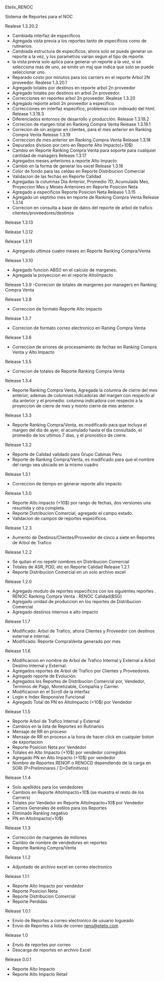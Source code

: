 Etelix_RENOC


Sistema de Reportes para el NOC

Realese 1.3.20.2

- Cambiada interfaz de especificos
- Agregada vista previa a los reportes tanto de especificos como de rutinarios.
- Cambiada estructura de especificos, ahora solo se puede generar un reporte a la vez, y los parametros varian segun el tipo de reporte.
- la vista previa solo aplica para generar un reporte a la vez, si se selecciona mas de uno, se emite un msj que indica que solo se puede seleccionar uno.
- Reparado costo por minutos para los carriers en el reporte Arbol 2N proveedor.
Realese 1.3.20.1
- Agregado totales por destinos en reporte arbol 2n proveedor 
- Agregado totales por destinos en arbol 2n proveedor.
- Correcciones en reportes arbol 2n proveedor.
Realese 1.3.20
- Agregado reporte arbol 2n proveedor a especifico.
- Correcciones en interfaz especifico, problemas con indexado del html.
Release 1.3.19.3
- Diferenciados entornos de desarrollo y producción.
Release 1.3.19.2
- Correcion de margen total en Ranking Compra Venta
Release 1.3.19.1
- Correcion de sin asignar en clientes, para el mes anterior en Ranking Compra Venta
Release 1.3.19
- Correccion de mes anterior en Ranking Compra Venta
Release 1.3.18
- Depurados division por cero en Reporte Alto Impacto(+10$)
- Cambio en Reporte Ranking Compra Venta para soporte para cualquier cantidad de managers
Release 1.3.17
- Agregados meses anteriores a reporte Alto Impacto
- Cambio en la forma de generar los excel
Release 1.3.16
- Color de fondo para las celdas en Reporte Distribucion Comercial
- Validacion de las fechas en Reporte Calidad
- Agregadas la columnas Dia Anterior, Promedio 7D, Acumulado Mes, Proyeccion Mes y Meses Anteriores en Reporte Posicion Neta
- Agregado a especificos Reporte Posicion Neta
Release 1.3.15
- Agregado un septimo mes en reporte de Ranking Compra Venta
Release 1.3.14
- Correcion en consulta a base de datos del reporte de arbol de trafico clientes/proveedores/destinos

Release 1.3.13

Release 1.3.12

Release 1.3.11
- Agregando ultimos cuatro meses en Reporte Ranking Compra/Venta

Release 1.3.10
- Agregado funcion ABS() en el calculo de margenes.
- Agregada la proyeccion en el reporte AltoImpacto

Release 1.3.9
-Correcion de totales de margenes por managers en Ranking Compra Venta

Release 1.3.8
- Correccion de formato Reporte Alto Impacto

Release 1.3.7
- Correcion de formato correo electronico en Raning Compra Venta

Release 1.3.6
- Correccion de errores de procesamiento de fechas en Ranking Compra Venta y Alto Impacto

Release 1.3.5
- Correcion de totales de Reporte Ranking Compra Venta

Release 1.3.4
- Reporte Ranking Compra Venta, Agregada la columna de cierre del mes anterior, ademas de columnas indicadoras del margen con respecto al dia anterior y el promedio. columna indicadora con respecto a la proyeccion de cierre de mes y monto cierre de mes anterior.

Release 1.3.3
- Reporte Ranking Compra/Venta, es modificado para que incluya el margen del dia de ayer, el acumulado hasta el dia consultado, el promedio de los ultimos 7 dias, y el pronostico de cierre.

Release 1.3.2
- Reporte de Calidad validado para Grupo Cabinas Peru
- Reporte de Ranking Compra/Venta, es modificado para que el nombre del rango sea ubicado en la mismo cuadro

Release 1.3.1
- Correccion de tiempo en generar reporte alto impacto

Release 1.3.0
- Reporte Alto impacto (+10$) por rango de fechas, dos versiones una resumida y otra completa.
- Reporte Distribucion Comercial, agregado el campo estado.
- Validacion de campos de reportes especificos.

Release 1.2.3
- Aumento de Destinos/Clientes/Proveedor de cinco a siete en Reportes de Arbol de Trafico

Release 1.2.2
- Se quitan el no repetir nombres en Distribucion Comercial
- Totales de ASR, PDD, etc en Reporte Calidad
Release 1.2.1
- Reporte Distribucion Comercial en un solo archivo excel

Release 1.2.0
- Agregado modulo de reportes especificos con los siguientes reportes
	. RENOC Ranking Compra Venta
	. RENOC Calidad(BSG)
- Agregado unidad de produccion en los reportes de Distribucion Comercial
- Agregado destinos internos e alto impacto

Release 1.1.7
- Modificado: Arbol de Trafico, ahora Clientes y Proveedor con destinos external e internal.
- Modificado: Reporte CompraVenta generado por mes

Release 1.1.6
- Modificacion en nombre de Arbol de Trafico Internal y External a Arbol Destino Internal y External.
- Agregados reportes de Arbol de Trafico por Clientes y Proveedores.
- Agregado reporte de Evolución.
- Agregados los Reportes de Distribucion Comercial por, Vendedor, Terminos de Pago, Monetizable, Compañia y Carrier.
- Modificacion en el Scroll de la interfaz
- Login e Index Responsive Funcional
- Agregado Total de PN en AltoImpacto (+10$) por Vendedor

Release 1.1.5
- Reporte Arbol de Trafico Internal y External
- Cambios en la lista de Reportes en Rutinarios
- Mensaje de RR en proceso
- Mensaje de RR en proceso a la hora de hacer click en cualquier boton de exportacion
- Reporte Posicion Neta por Vendedor
- Totales en Alto Impacto (+10$) por vendedor corregidos
- Agregado PN en Alto Impacto (+10$) por vendedor
- Nombre de Reportes RENOP o RENOCD dependiendo de la carga en SORI (P=Preliminares / D=Definitivos)

Release 1.1.4
- Solo apellidos para los vendedores
- Cambios en Reporte AltoImpacto+10$ (se muestra el resto de los Carriers)
- Totales por Vendedor en Reporte AltoImpacto+10$ por Vendedor
- Camios Generales de estilos para los Reportes
- Eliminado Ranking negativo
- PN en AltoImpacto(+10$)

Release 1.1.3
- Corrección de margenes de millones
- Cambio de nombre de vendedores en reportes
- Reporte Ranking Compra/Venta

Release 1.1.2
- Adjuntado de archivo excel en correo electronico

Release 1.1.1
- Reporte Alto Impacto por vendedor
- Reporte Posicion Neta
- Reporte Distribucion Comercial
- Reporte Perdidas

Release 1.0.1
- Envio de Reportes a correo electronico de usuario logueado
- Envio de Reportes a lista de correo reno@etelix.com

Release 1.0
- Envio de reportes por correo
- Descarga de reportes en archivo Excel

Release 0.0.1
- Reporte Alto Impacto
- Reporte Alto Impacto Retail
